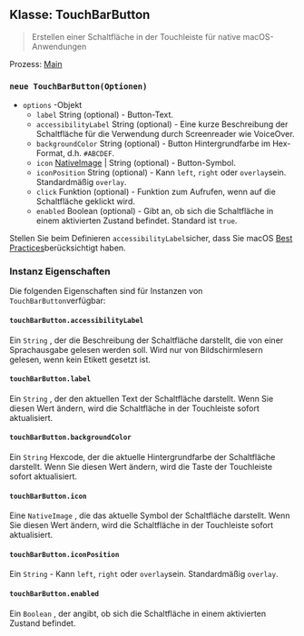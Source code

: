 ## Klasse: TouchBarButton

> Erstellen einer Schaltfläche in der Touchleiste für native macOS-Anwendungen

Prozess: [Main](../glossary.md#main-process)

### `neue TouchBarButton(Optionen)`

* `options` -Objekt
  * `label` String (optional) - Button-Text.
  * `accessibilityLabel` String (optional) - Eine kurze Beschreibung der Schaltfläche für die Verwendung durch Screenreader wie VoiceOver.
  * `backgroundColor` String (optional) - Button Hintergrundfarbe im Hex-Format, d.h. `#ABCDEF`.
  * `icon` [NativeImage](native-image.md) | String (optional) - Button-Symbol.
  * `iconPosition` String (optional) - Kann `left`, `right` oder `overlay`sein. Standardmäßig `overlay`.
  * `click` Funktion (optional) - Funktion zum Aufrufen, wenn auf die Schaltfläche geklickt wird.
  * `enabled` Boolean (optional) - Gibt an, ob sich die Schaltfläche in einem aktivierten Zustand befindet.  Standard ist `true`.

Stellen Sie beim Definieren `accessibilityLabel`sicher, dass Sie macOS [Best Practices](https://developer.apple.com/documentation/appkit/nsaccessibilitybutton/1524910-accessibilitylabel?language=objc)berücksichtigt haben.

### Instanz Eigenschaften

Die folgenden Eigenschaften sind für Instanzen von `TouchBarButton`verfügbar:

#### `touchBarButton.accessibilityLabel`

Ein `String` , der die Beschreibung der Schaltfläche darstellt, die von einer Sprachausgabe gelesen werden soll. Wird nur von Bildschirmlesern gelesen, wenn kein Etikett gesetzt ist.

#### `touchBarButton.label`

Ein `String` , der den aktuellen Text der Schaltfläche darstellt. Wenn Sie diesen Wert ändern, wird die Schaltfläche in der Touchleiste sofort aktualisiert.

#### `touchBarButton.backgroundColor`

Ein `String` Hexcode, der die aktuelle Hintergrundfarbe der Schaltfläche darstellt. Wenn Sie diesen Wert ändern, wird die Taste der Touchleiste sofort aktualisiert.

#### `touchBarButton.icon`

Eine `NativeImage` , die das aktuelle Symbol der Schaltfläche darstellt. Wenn Sie diesen Wert ändern, wird die Schaltfläche in der Touchleiste sofort aktualisiert.

#### `touchBarButton.iconPosition`

Ein `String` - Kann `left`, `right` oder `overlay`sein.  Standardmäßig `overlay`.

#### `touchBarButton.enabled`

Ein `Boolean` , der angibt, ob sich die Schaltfläche in einem aktivierten Zustand befindet.
